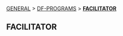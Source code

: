 [GENERAL](GENERAL/README.md) > [DF-PROGRAMS](DF-Programs/README.md) > **[FACILITATOR](DF-Programs/programowner.md)**

## FACILITATOR <br>



